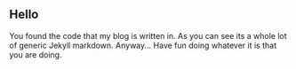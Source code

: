 ## Hello
You found the code that my blog is written in. As you can see its a whole lot of generic Jekyll markdown. Anyway... Have fun doing whatever it is that you are doing.
